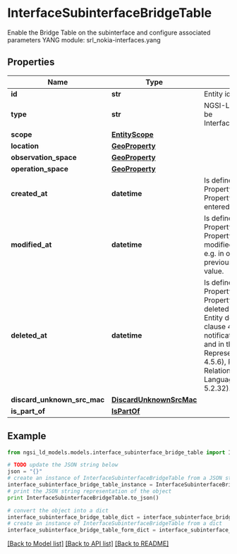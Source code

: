 # InterfaceSubinterfaceBridgeTable

Enable the Bridge Table on the subinterface and configure associated parameters  YANG module: srl_nokia-interfaces.yang 

## Properties

Name | Type | Description | Notes
------------ | ------------- | ------------- | -------------
**id** | **str** | Entity id.  | [optional] 
**type** | **str** | NGSI-LD Entity identifier. It has to be InterfaceSubinterfaceBridgeTable. | [default to 'InterfaceSubinterfaceBridgeTable']
**scope** | [**EntityScope**](EntityScope.md) |  | [optional] 
**location** | [**GeoProperty**](GeoProperty.md) |  | [optional] 
**observation_space** | [**GeoProperty**](GeoProperty.md) |  | [optional] 
**operation_space** | [**GeoProperty**](GeoProperty.md) |  | [optional] 
**created_at** | **datetime** | Is defined as the temporal Property at which the Entity, Property or Relationship was entered into an NGSI-LD system.  | [optional] [readonly] 
**modified_at** | **datetime** | Is defined as the temporal Property at which the Entity, Property or Relationship was last modified in an NGSI-LD system, e.g. in order to correct a previously entered incorrect value.  | [optional] [readonly] 
**deleted_at** | **datetime** | Is defined as the temporal Property at which the Entity, Property or Relationship was deleted from an NGSI-LD system.  Entity deletion timestamp. See clause 4.8 It is only used in notifications reporting deletions and in the Temporal Representation of Entities (clause 4.5.6), Properties (clause 4.5.7), Relationships (clause 4.5.8) and LanguageProperties (clause 5.2.32).  | [optional] [readonly] 
**discard_unknown_src_mac** | [**DiscardUnknownSrcMac**](DiscardUnknownSrcMac.md) |  | [optional] 
**is_part_of** | [**IsPartOf**](IsPartOf.md) |  | 

## Example

```python
from ngsi_ld_models.models.interface_subinterface_bridge_table import InterfaceSubinterfaceBridgeTable

# TODO update the JSON string below
json = "{}"
# create an instance of InterfaceSubinterfaceBridgeTable from a JSON string
interface_subinterface_bridge_table_instance = InterfaceSubinterfaceBridgeTable.from_json(json)
# print the JSON string representation of the object
print InterfaceSubinterfaceBridgeTable.to_json()

# convert the object into a dict
interface_subinterface_bridge_table_dict = interface_subinterface_bridge_table_instance.to_dict()
# create an instance of InterfaceSubinterfaceBridgeTable from a dict
interface_subinterface_bridge_table_form_dict = interface_subinterface_bridge_table.from_dict(interface_subinterface_bridge_table_dict)
```
[[Back to Model list]](../README.md#documentation-for-models) [[Back to API list]](../README.md#documentation-for-api-endpoints) [[Back to README]](../README.md)


